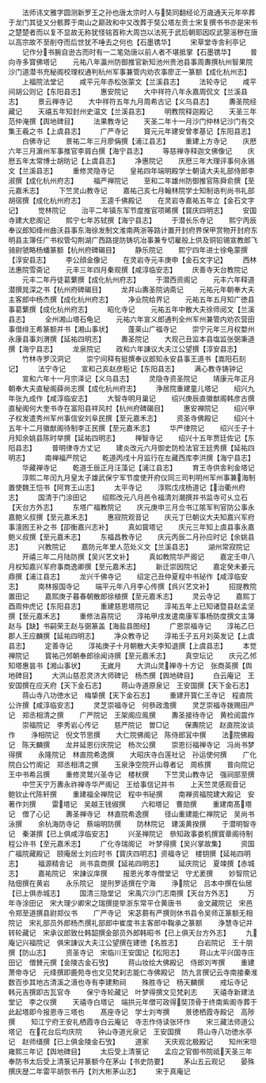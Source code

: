 <!-- { "loadSidebar": true } -->
　　法师讳文雅字圆测新罗王之孙也唐太宗时人与奘同翻经论万歳通天元年卒葬于龙门其徒又分骸葬于南山之巅政和中又改葬于奘公塔左贡士宋复撰书书亦是宋书之楚楚者而以复不显故无称犹怪铭首称大周岂以法死于武后朝耶因叹武曌滛秽在唐以高宗故不至削夺而后世犹不唾去之何也【石墨镌华】
　　宋草堂寺舎利亭记
　　记作分书腕自逊古而时有一二笔効唐以前人者不堪抵掌【石墨镌华】
　　普向寺多寳佛塔记
　　元祐八年瀛州防御推官新知池州贵池县事周夀撰杭州智果院沙门道潜书充秘阁校理权通判杭州军事兼管内劝农事廖正一篆额【成化杭州志】
　　上福院法堂记
　　咸平元年赤松张蒙文【兰溪县志】
　　法轮寺记
　　咸平间胡公则记【东阳县志】
　　惠安院记
　　大中祥符八年永嘉周侃文【兰溪县志】
　　景云禅寺记
　　大中祥符五年九月周希古记【义乌县志】
　　夀圣院经藏记
　　天禧五年知封州史温文【兰溪县志】
　　明教院释迦殿记
　　天圣三年范仲淹撰【舆地碑目】
　　法果教寺记
　　天圣二年十一月沙门仲林记沙门有交集王羲之书【上虞县志】
　　广严寺记
　　寳元元年建安曾孝基记【东阳县志】
　　白佛寺记
　　景祐二年三月廖偁撰【浦江县志】
　　重建上方寺记
　　庆厯六年三月濵州军事推官李肩白撰【海宁县志】
　　等慈禅寺释迦文佛像记
　　庆厯五年太常博士胡昉记【上虞县志】
　　净惠院记
　　庆厯三年大理评事何永锡文【兰溪县志】
　　重修灵隐寺记
　　皇祐四年端明殿学士朝请大夫礼部侍郎李淑撰【成化杭州府志】
　　福严禅院记
　　至和二年雄州防御推官陈舜俞撰【至元嘉禾志】
　　下竺灵山教寺记
　　嘉祐己亥七月翰林院学士知制诰判尚书礼部胡宿撰【成化杭州府志】
　　王逵千佛殿记
　　在灵岩寺嘉祐五年立【金石文字记】
　　觉林院记
　　治平二年镇东军节度推官项晞撰【寳庆四明志】
　　安国寺建大悲阁记
　　熙宁七年苏轼撰【海宁县志】
　　于潜长乐寺记
　　熙宁丙辰奉议郎知绛州曲沃县事东海徐发制文淮南两浙等路计置开封府界保甲赏物开封府东明县主簿任广书权管勾荆湖广西路提防铸坑冶事兼专切雇般上供及铜铅锡宣教郎飞骑尉虢略杨蟠篆额【杭州府碑碣目】
　　静乐院记
　　熙宁四年进士徐龟蒙撰【淳安县志】
　　李公顔金像记
　　在灵岩寺元丰庚申【金石文字记】
　　西林法惠院雪斋记
　　元丰三年四月秦观撰【咸淳临安志】
　　庆善寺天台教院记
　　元丰二年丹徒葛蘩撰【成化杭州府志】
　　于潜西资阁记
　　元丰六年释道潜撰晁深之书【杭州府碑碣目】
　　龙井山夀圣院讷斋记
　　元祐元年朝奉大夫主客郎中杨杰撰【成化杭州府志】
　　净业院给界记
　　元祐五年五月知广徳县事葛蘩撰【成化杭州府志】
　　昭化寺记
　　元祐五年中散大夫徐师阅文【兰溪县志】
　　全州湘山塔石龟记
　　元祐六年宣义郎通判全州军州兼管内劝农营田事借绯王希篆额并书【湘山事状】
　　蓬莱山广福寺记
　　崇宁元年三月权婺州永康县事刘渭撰【延祐四明志】
　　夀圣院记
　　大观己丑监本县塩监张弼秉道撰【海宁县志】
　　龙泉院记
　　政和六年諌议大夫江公望撰【淳安县志】
　　竹林寺罗汉洞记
　　崇宁间释有挺撰奉议郎知永安县事王道书【嵩阳石刻记】
　　法宁寺记
　　宣和己亥赵彦秬记【东阳县志】
　　满心教寺铸钟记
　　宣和六年十一月宗泽记【义乌县志】
　　灵隐寺资圣院记
　　靖康元年正月朝奉大夫直秘阁薛尚志撰【成化杭州府志】
　　浄居院重建童儿塔记
　　绍兴九年张九成作【咸淳临安志】
　　大智寺明月巢记
　　绍兴庚辰直徽猷阁韩彦古撰直秘阁何大奎书寺在富阳县祥风村【杭州府碑碣目】
　　惠安禅院记
　　绍兴甲子权发遣秀州军州事信安刘阜民撰【至元嘉禾志】
　　资圣寺佛殿记
　　绍兴十五年十二月徽猷阁待制李正民撰【至元嘉禾志】
　　华严律院记
　　绍兴壬子十月知余姚县陈时举撰【延祐四明志】
　　禅智寺记
　　绍兴十五年贾廷佐记【东阳县志】
　　普明律寺方丈记
　　建炎改元六月御史防检法官王廷秀撰【延祐四明志】
　　南禅福严院记
　　乾道丙戌十月监行在左藏西库李洪撰【海宁县志】
　　华藏禅寺记
　　乾道壬辰正月汪藻记【浦江县志】
　　育王寺供舎利金塔记
　　淳熙二年闰九月皇太子雄武保宁军节度使开府仪同三司判明州军州事兼海制置使魏王恺书【阿育王山志】
　　太平寺记
　　淳熙戊戌杨道记【治衢州府志】
　　国清于门涂田记
　　绍熙改元八月邑令福清刘潮撰并书监寺可乆立石【天台方外志】
　　东塔广福教院记
　　庆元庚申三月佥书江隂军判官防公事永嘉鲍义叔撰【至元嘉禾志】
　　惠寂院观音记
　　庆元丁巳朝议大夫知嘉兴军府事澶囦王补之书【卲衡嘉兴志补】
　　真如寳塔记
　　庆元三年知上虞县事永嘉鲍义叔撰【至元嘉禾志】
　　东福昌教寺记
　　庆元丙辰二月孙应时记【余姚县志】
　　兴教院记
　　嘉防元年里人范处义文【兰溪县志】
　　湖州常寂院记
　　开禧三年二月陆防撰【吴兴艺文补】
　　真如教院华严阁记
　　嘉定壬申八月权知嘉兴军府事商逸卿撰【至元嘉禾志】
　　新迁崇因院记
　　嘉定癸未姜元鼎撰【浦江县志】
　　龙兴千佛寺记
　　绍定己丑仲夏程中书珌作【咸淳临安志】
　　南林报国寺记
　　端平元年八月李心传撰【呉兴艺文补】
　　招提教院置田记
　　嘉熙庚子暮春朝散郎徐植撰【至元嘉禾志】
　　灵云寺记
　　嘉熙丁酉周仲虎记【东阳县志】
　　重建慈恩塔院记
　　淳祐五年上已知诸暨县赵孟坚撰【至元嘉禾志】
　　重修法喜院记
　　淳祐甲戌发遣南康军事杨防度撰文主簿赵与【缺】书嗣荣王赵与弼篆盖【海盐县图经】
　　广恩崇福寺记
　　淳祐乙巳郡人王应麟撰【延祐四明志】
　　净众教寺记
　　淳祐壬子五月刘英发记【上虞县志】
　　定善寺记
　　淳祐庚子十月朝散大夫李知退撰【上虞县志】
　　本觉禅院记
　　寳祐己邜朝奉郎徐闻诗撰【至元嘉禾志】
　　真空坛记
　　庆元乙邜知塔惠昙书【湘山事状】
　　无嵗月
　　大洪山灵禅寺十方记　张商英撰【舆地碑目】
　　大洪山慈忍灵济大师碑记　杨杰撰【舆地碑目】
　　白云庵记　王安国撰在应天府【天下金石志】
　　蒋山寺道原泉记　王安国撰【天下金石志】
　　蒋山寺八功徳水记　梅挚撰【天下金石志】
　　重建开寳仁王寺记　程直院公许撰【咸淳临安志】
　　灵芝崇福寺记　何叅政澹撰
　　灵芝崇福寺拨赐田产记　郑丞相清之撰
　　广严院记　王架阁应鳯撰
　　夀圣接待寺记　黄检阅震作
　　崇福院记　李秀岩心传记
　　慈严院记　曽□记
　　保夀院记　赵直院汝谈作
　　浄相院记　倪文节思撰
　　大仁院佛阁记　陈侍郎冝中撰
　　法院佛殿记　陈天麟撰
　　龙井延恩衍庆院记　杨次公撰
　　崇恩衍福禅寺记　冯尚书梦得撰
　　永隆院记　林直院希逸撰
　　大昭庆寺白莲社记　孙运使何撰
　　广化院白公竹阁记　郑丞相清之撰
　　玉泉浄空院开山尊者记　周栋撰
　　普向院记　王中书希吕撰
　　重修灵鹫兴圣寺记　楼枤撰
　　下竺灵山教寺记　强祠部至撰
　　中竺天宁万夀永祚禅寺华严阁记　王给事信记并书
　　上天竺灵感观音记　鲍钦止代陈轩撰
　　重建福全禅院记　程中书珌撰
　　南禅资福院建大殿记　安著作刘撰
　　雷塔记　吴越王钱俶撰
　　六和塔记　曹勋撰
　　重建南髙塔记　僧了心记
　　夀圣禅寺记　林直院希逸撰
　　径山重建能仁禅院记　吴尚书泳撰
　　余杭海防寺记　蔡端明防撰
　　防林院记　建溪黄揆撰
　　于潜明智寺记　秦湛撰【已上俱咸淳临安志】
　　兴圣禅院记　叅知政事娄机撰寳章阁待制程公许书【至元嘉禾志】
　　广化寺瑞阁记　叶梦得撰【吴兴掌故集】
　　资国广福院藏殿记　颐庵居士刘应时书【寳庆四明志】资福寺记　楼钥撰【延祐四明志】
　　福源精舎记　尚书袁商撰【延祐四明志】
　　延庆院记　夏竦撰【赤城志】
　　嘉祐院记　宋諌议庠撰
　　报恩光孝寺僧堂记　守尤袤撰
　　妙智院记　陆佃撰在黄岩
　　永乐院记　提刑罗适撰在宁海
　　浄院记　吕本中撰在仙居【已上俱赤城志】
　　国清三隐堂记　宋禹穴沙门志南撰【天台方外志】
　　万年寺涂田记　宋大理少卿宋之瑞撰提举浙东常平仓黄唐书
　　金文藏院记　宋邑令郑至道撰县尉郑仪书
　　广严寺记　宋苾蒭有严撰则休书县令吴师正篆额无相院记　宋礼部员外郎杨杰撰礼部郎中崔度书主客郎中鞠承之篆额
　　浄慧寺记并转轮藏记　宋承议郎致仕韩韶撰金部员外郎韩昭书【已上俱天台方外志】
　　九庵记兴福院记　俱宋諌议大夫江公望撰在建徳【名胜志】
　　白岩院记　王十朋撰【防山志】
　　资圣寺记　宋临川王安国记【松阳志】
　　蒋山太平兴国寺庄田记　僧賛元撰【金陵古金石攷】
　　蒋山妆绘大佛殿记　侍郎刘岑撰
　　重建萧帝寺记　元绛撰即鹿苑寺也文见梵刹志能仁寺佛殿记　防九言撰记云寺南接秦淮数百歩其地古清溪之濆也寺有李建勲祠
　　殊胜寺记　杨天麟撰
　　戒坛寺记　韩元吉撰即古瓦官寺
　　保宁寺轮藏记　叶梦得撰文见梵刹志
　　天禧寺新建法堂记　李之仪撰
　　天禧寺白塔记　端拱元年僧可政得奘顶骨于终南紫阁寺葬于此起塔即今报恩寺三塔也
　　髙座寺记　学士刘岑撰
　　景徳栖霞寺殿记　高陟撰
　　知江宁府王安礼栖霞寺白云庵记　寺志作侍读张环作
　　宋三藏法师道公塔记　在花台后均庆院
　　钟山寺道光泉记　王安国撰
　　蒋山寺八功徳水亭记　赵师缙撰【已上俱金陵金石攷】
　　道家
　　天庆观北极殿记
　　知州宋坦雍熙三年记【舆地碑目】
　　太后受上清箓记
　　孟应之官御书院祗天圣三年奉防书太后受上清箓记并篆额今在茅山【书史防要】
　　茅山五云观记
　　晏殊撰庆歴二年雷平胡恢书丹【刘大彬茅山志】
　　宋于真庵记
